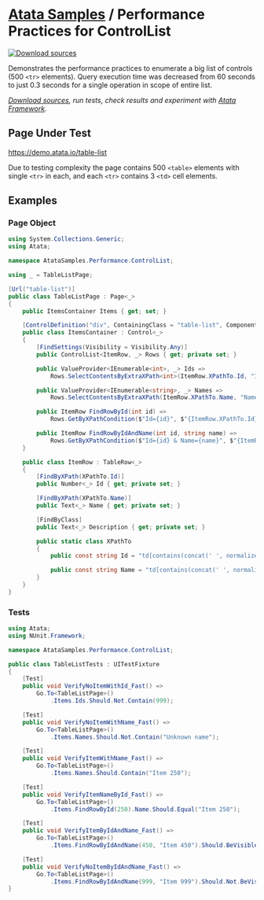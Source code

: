 # [Atata Samples](https://github.com/atata-framework/atata-samples) / Performance Practices for ControlList

[![Download sources](https://img.shields.io/badge/Download-sources-brightgreen.svg)](https://github.com/atata-framework/atata-samples/raw/main/_archives/Performance.ControlList.zip)

Demonstrates the performance practices to enumerate a big list of controls (500 `<tr>` elements).
Query execution time was decreased from 60 seconds to just 0.3 seconds for a single operation in scope of entire list.

*[Download sources](https://github.com/atata-framework/atata-samples/raw/main/_archives/Performance.ControlList.zip), run tests, check results and experiment with [Atata Framework](https://atata.io).*

## Page Under Test

<https://demo.atata.io/table-list>

Due to testing complexity the page contains 500 `<table>` elements with single `<tr>` in each, and each `<tr>` contains 3 `<td>` cell elements.

## Examples

### Page Object

```cs
using System.Collections.Generic;
using Atata;

namespace AtataSamples.Performance.ControlList;

using _ = TableListPage;

[Url("table-list")]
public class TableListPage : Page<_>
{
    public ItemsContainer Items { get; set; }

    [ControlDefinition("div", ContainingClass = "table-list", ComponentTypeName = "list")]
    public class ItemsContainer : Control<_>
    {
        [FindSettings(Visibility = Visibility.Any)]
        public ControlList<ItemRow, _> Rows { get; private set; }

        public ValueProvider<IEnumerable<int>, _> Ids =>
            Rows.SelectContentsByExtraXPath<int>(ItemRow.XPathTo.Id, "Ids");

        public ValueProvider<IEnumerable<string>, _> Names =>
            Rows.SelectContentsByExtraXPath(ItemRow.XPathTo.Name, "Names");

        public ItemRow FindRowById(int id) =>
            Rows.GetByXPathCondition($"Id={id}", $"{ItemRow.XPathTo.Id}[.='{id}']");

        public ItemRow FindRowByIdAndName(int id, string name) =>
            Rows.GetByXPathCondition($"Id={id} & Name={name}", $"{ItemRow.XPathTo.Id}[.='{id}'] and {ItemRow.XPathTo.Name}[.='{name}']");
    }

    public class ItemRow : TableRow<_>
    {
        [FindByXPath(XPathTo.Id)]
        public Number<_> Id { get; private set; }

        [FindByXPath(XPathTo.Name)]
        public Text<_> Name { get; private set; }

        [FindByClass]
        public Text<_> Description { get; private set; }

        public static class XPathTo
        {
            public const string Id = "td[contains(concat(' ', normalize-space(@class), ' '), ' id ')]";

            public const string Name = "td[contains(concat(' ', normalize-space(@class), ' '), ' name ')]";
        }
    }
}
```

### Tests

```cs
using Atata;
using NUnit.Framework;

namespace AtataSamples.Performance.ControlList;

public class TableListTests : UITestFixture
{
    [Test]
    public void VerifyNoItemWithId_Fast() =>
        Go.To<TableListPage>()
            .Items.Ids.Should.Not.Contain(999);

    [Test]
    public void VerifyNoItemWithName_Fast() =>
        Go.To<TableListPage>()
            .Items.Names.Should.Not.Contain("Unknown name");

    [Test]
    public void VerifyItemWithName_Fast() =>
        Go.To<TableListPage>()
            .Items.Names.Should.Contain("Item 250");

    [Test]
    public void VerifyItemNameById_Fast() =>
        Go.To<TableListPage>()
            .Items.FindRowById(250).Name.Should.Equal("Item 250");

    [Test]
    public void VerifyItemByIdAndName_Fast() =>
        Go.To<TableListPage>()
            .Items.FindRowByIdAndName(450, "Item 450").Should.BeVisible();

    [Test]
    public void VerifyNoItemByIdAndName_Fast() =>
        Go.To<TableListPage>()
            .Items.FindRowByIdAndName(999, "Item 999").Should.Not.BeVisible();
}
```